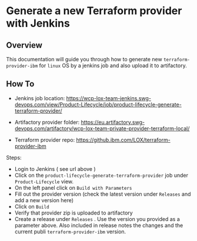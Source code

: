 # Generate a new Terraform provider with Jenkins


## Overview

This documentation will guide you through how to generate new `terraform-provider-ibm` for `linux` OS by a jenkins job and also upload it to artifactory.

## How To


- Jenkins job location: https://wcp-lox-team-jenkins.swg-devops.com/view/Product-Lifecycle/job/product-lifecycle-generate-terraform-provider/

- Artifactory provider folder: https://eu.artifactory.swg-devops.com/artifactory/wcp-lox-team-private-provider-terraform-local/

- Terraform provider repo: https://github.ibm.com/LOX/terraform-provider-ibm


Steps:

- Login to Jenkins ( see url above )
- Click on the `product-lifecycle-generate-terraform-provider` job under `Product-Lifecycle` view.
- On the left panel click on `Build with Parameters` 
- Fill out the provider version (check the latest version under `Releases` and add a new version here)
- Click on `Build`
- Verify that provider zip is uploaded to artifactory
- Create a release under `Releases` . Use the version you provided as a parameter above. Also included in release notes the changes and the current publi `terraform-provider-ibm` version.


